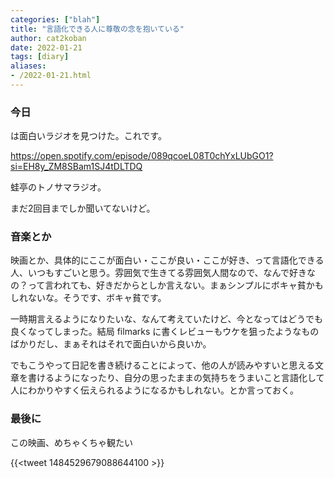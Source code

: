 ```yaml
---
categories: ["blah"]
title: "言語化できる人に尊敬の念を抱いている"
author: cat2koban
date: 2022-01-21
tags: [diary]
aliases:
- /2022-01-21.html
---
```


### 今日

は面白いラジオを見つけた。これです。

https://open.spotify.com/episode/089qcoeL08T0chYxLUbGO1?si=EH8y_ZM8SBam1SJ4tDLTDQ

蛙亭のトノサマラジオ。

まだ2回目までしか聞いてないけど。

### 音楽とか

映画とか、具体的にここが面白い・ここが良い・ここが好き、って言語化できる人、いつもすごいと思う。雰囲気で生きてる雰囲気人間なので、なんで好きなの？って言われても、好きだからとしか言えない。まぁシンプルにボキャ貧かもしれないな。そうです、ボキャ貧です。

一時期言えるようになりたいな、なんて考えていたけど、今となってはどうでも良くなってしまった。結局 filmarks に書くレビューもウケを狙ったようなものばかりだし、まぁそれはそれで面白いから良いか。

でもこうやって日記を書き続けることによって、他の人が読みやすいと思える文章を書けるようになったり、自分の思ったままの気持ちをうまいこと言語化して人にわかりやすく伝えられるようになるかもしれない。とか言っておく。

### 最後に

この映画、めちゃくちゃ観たい

{{<tweet 1484529679088644100 >}}
